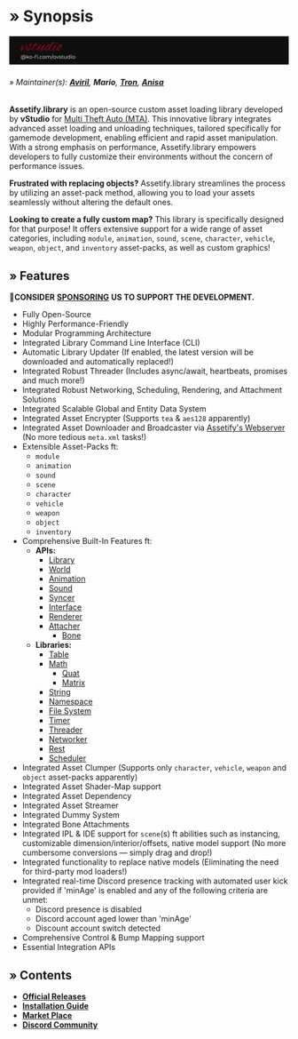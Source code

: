 # » Synopsis

![](https://raw.githubusercontent.com/ov-studio/.github/main/profile/banner.png)

###### *» Maintainer(s): [**Aviril**](https://github.com/ov-aviril), **Mario**, [**Tron**](https://github.com/ov-tron), [**Anisa**](https://github.com/ov-anisa)*

**Assetify.library** is an open-source custom asset loading library developed by **vStudio** for [Multi Theft Auto \(MTA\)](https://multitheftauto.com/). This innovative library integrates advanced asset loading and unloading techniques, tailored specifically for gamemode development, enabling efficient and rapid asset manipulation. With a strong emphasis on performance, Assetify.library empowers developers to fully customize their environments without the concern of performance issues.

**Frustrated with replacing objects?** Assetify.library streamlines the process by utilizing an asset-pack method, allowing you to load your assets seamlessly without altering the default ones. 

**Looking to create a fully custom map?** This library is specifically designed for that purpose! It offers extensive support for a wide range of asset categories, including `module`, `animation`, `sound`, `scene`, `character`, `vehicle`, `weapon`, `object`, and `inventory` asset-packs, as well as custom graphics!

## » Features

💎**CONSIDER** [**SPONSORING**](https://ko-fi.com/ovstudio) **US TO SUPPORT THE DEVELOPMENT.**

* Fully Open-Source
* Highly Performance-Friendly
* Modular Programming Architecture
* Integrated Library Command Line Interface (CLI)
* Automatic Library Updater (If enabled, the latest version will be downloaded and automatically replaced!)
* Integrated Robust Threader (Includes async/await, heartbeats, promises and much more!)
* Integrated Robust Networking, Scheduling, Rendering, and Attachment Solutions
* Integrated Scalable Global and Entity Data System
* Integrated Asset Encrypter (Supports `tea` & `aes128` apparently)
* Integrated Asset Downloader and Broadcaster via [Assetify's Webserver](https://github.com/ov-sa/Assetify.webserver) (No more tedious `meta.xml` tasks!)
* Extensible Asset-Packs ft:
  * `module`
  * `animation`
  * `sound`
  * `scene`
  * `character`
  * `vehicle`
  * `weapon`
  * `object`
  * `inventory`
* Comprehensive Built-In Features ft:
  * **APIs:**
    * [Library](https://github.com/ov-sa/Assetify-Library/wiki/API:-Library)
    * [World](https://github.com/ov-sa/Assetify-Library/wiki/API:-World)
    * [Animation](https://github.com/ov-sa/Assetify-Library/wiki/API:-Animation)
    * [Sound](https://github.com/ov-sa/Assetify-Library/wiki/API:-Sound)
    * [Syncer](https://github.com/ov-sa/Assetify-Library/wiki/API:-Syncer)
    * [Interface](https://github.com/ov-sa/Assetify-Library/wiki/API:-Interface)
    * [Renderer](https://github.com/ov-sa/Assetify-Library/wiki/API:-Renderer)
    * [Attacher](https://github.com/ov-sa/Assetify-Library/wiki/API:-Attacher)
      * [Bone](https://github.com/ov-sa/Assetify-Library/wiki/API:-Attacher:-Bone)
  * **Libraries:**
    * [Table](https://github.com/ov-sa/Assetify-Library/wiki/Library:-Table)
    * [Math](https://github.com/ov-sa/Assetify-Library/wiki/Library:-Math)
      * [Quat](https://github.com/ov-sa/Assetify-Library/wiki/Library:-Math:-Quat)
      * [Matrix](https://github.com/ov-sa/Assetify-Library/wiki/Library:-Math:-Matrix)
    * [String](https://github.com/ov-sa/Assetify-Library/wiki/Library:-String)
    * [Namespace](https://github.com/ov-sa/Assetify-Library/wiki/Library:-Namespace)
    * [File System](https://github.com/ov-sa/Assetify-Library/wiki/Library:-File-System)
    * [Timer](https://github.com/ov-sa/Assetify-Library/wiki/Library:-Timer)
    * [Threader](https://github.com/ov-sa/Assetify-Library/wiki/Library:-Threader)
    * [Networker](https://github.com/ov-sa/Assetify-Library/wiki/Library:-Networker)
    * [Rest](https://github.com/ov-sa/Assetify-Library/wiki/Library:-Rest)
    * [Scheduler](https://github.com/ov-sa/Assetify-Library/wiki/Library:-Scheduler)
* Integrated Asset Clumper (Supports only `character`, `vehicle`, `weapon` and `object` asset-packs apparently)
* Integrated Asset Shader-Map support
* Integrated Asset Dependency
* Integrated Asset Streamer
* Integrated Dummy System
* Integrated Bone Attachments
* Integrated IPL & IDE support for `scene`(s) ft abilities such as instancing, customizable dimension/interior/offsets, native model support (No more cumbersome conversions — simply drag and drop!)
* Integrated functionality to replace native models (Eliminating the need for third-party mod loaders!)
* Integrated real-time Discord presence tracking with automated user kick provided if 'minAge' is enabled and any of the following criteria are unmet:
  * Discord presence is disabled
  * Discord account aged lower than 'minAge'
  * Discount account switch detected
* Comprehensive Control & Bump Mapping support
* Essential Integration APIs

## » Contents

* [**Official Releases**](https://github.com/ov-sa/Assetify.library/releases)
* [**Installation Guide**](https://github.com/ov-sa/Assetify.library/wiki)
* [**Market Place**](https://github.com/ov-sa/Assetify.library/tree/marketplace)
* [**Discord Community**](http://discord.gg/sVCnxPW)
